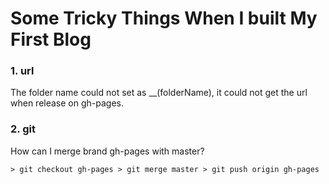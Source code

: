 # Some Tricky Things When I built My First Blog

### 1. url
The folder name could not set as __(folderName), it could not get the url when release on gh-pages. 


### 2. git
How can I merge brand gh-pages with master?

`
    > git checkout gh-pages
    > git merge master
    > git push origin gh-pages
`

